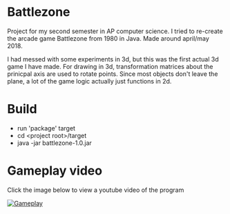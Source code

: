 # Battlezone
Project for my second semester in AP computer science. I tried to re-create the arcade game Battlezone from 1980 in Java. Made around april/may 2018.

I had messed with some experiments in 3d, but this was the first actual 3d game I have made. For drawing in 3d, transformation matrices about the prinicpal axis
are used to rotate points. Since most objects don't leave the plane, a lot of the game logic actually just functions in 2d.

# Build

* run 'package' target
* cd \<project root\>/target
* java -jar battlezone-1.0.jar

# Gameplay video

Click the image below to view a youtube video of the program

[![Gameplay](https://img.youtube.com/vi/v65DSKcKEfQ/0.jpg)](https://www.youtube.com/watch?v=v65DSKcKEfQ)
